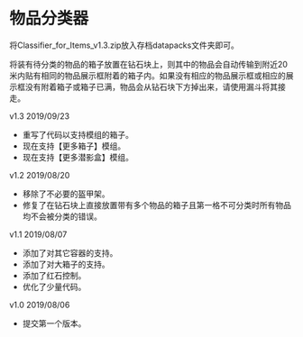 # 物品分类器
将Classifier_for_Items_v1.3.zip放入存档datapacks文件夹即可。

将装有待分类的物品的箱子放置在钻石块上，则其中的物品会自动传输到附近20米内贴有相同的物品展示框附着的箱子内。如果没有相应的物品展示框或相应的展示框没有附着箱子或箱子已满，物品会从钻石块下方掉出来，请使用漏斗将其接走。

v1.3 2019/09/23
+ 重写了代码以支持模组的箱子。
+ 现在支持【更多箱子】模组。
+ 现在支持【更多潜影盒】模组。

v1.2 2019/08/20
+ 移除了不必要的盔甲架。
+ 修复了在钻石块上直接放置带有多个物品的箱子且第一格不可分类时所有物品均不会被分类的错误。

v1.1 2019/08/07
+ 添加了对其它容器的支持。
+ 添加了对大箱子的支持。
+ 添加了红石控制。
+ 优化了少量代码。

v1.0 2019/08/06
+ 提交第一个版本。